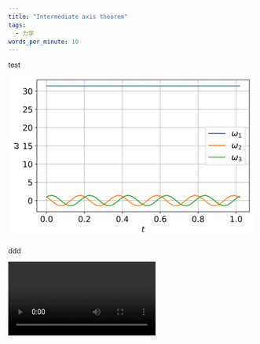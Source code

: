 ```yaml
---
title: "Intermediate axis theorem"
tags:
  - 力学
words_per_minute: 10
---
```


test

<img src="/assets/images/2021/07/omega_1.svg" width="500px" />

ddd

<video autoplay loop>
   <source src="/assets/images/2021/07/omega_1.mp4" type="video/mp4" width="200px">
</video>
